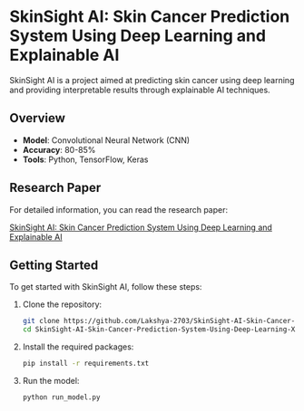 # SkinSight AI: Skin Cancer Prediction System Using Deep Learning and Explainable AI

SkinSight AI is a project aimed at predicting skin cancer using deep learning and providing interpretable results through explainable AI techniques.

## Overview

- **Model**: Convolutional Neural Network (CNN)
- **Accuracy**: 80-85%
- **Tools**: Python, TensorFlow, Keras

## Research Paper

For detailed information, you can read the research paper:

[SkinSight AI: Skin Cancer Prediction System Using Deep Learning and Explainable AI](SkinSight-AI-Skin-Cancer-Prediction-System-Using-Deep-Learning-XAI.pdf)

## Getting Started

To get started with SkinSight AI, follow these steps:

1. Clone the repository:
   ```bash
   git clone https://github.com/Lakshya-2703/SkinSight-AI-Skin-Cancer-Prediction-System-Using-Deep-Learning-XAI.git
   cd SkinSight-AI-Skin-Cancer-Prediction-System-Using-Deep-Learning-XAI
2. Install the required packages:
   ```bash
   pip install -r requirements.txt
3. Run the model:
   ```bash
   python run_model.py
